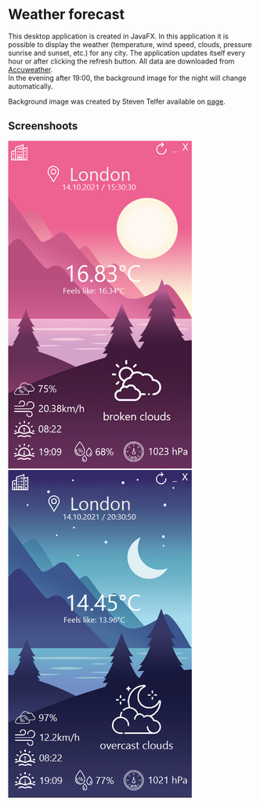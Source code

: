 # Weather forecast 
This desktop application is created in JavaFX. 
In this application it is possible to display the weather (temperature, wind speed, clouds, pressure sunrise and sunset, etc.) for any city. 
The application updates itself every hour or after clicking the refresh button. All data are downloaded from [Accuweather](https://www.accuweather.com).  
In the evening after 19:00, the background image for the night will change automatically.

Background image was created by Steven Telfer available on [page](https://dribbble.com/shots/5569453-Weather-App/attachments). 

## Screenshoots
![preview](/src/images/weather_app01.png)
![preview](/src/images/weather_app02.png)
